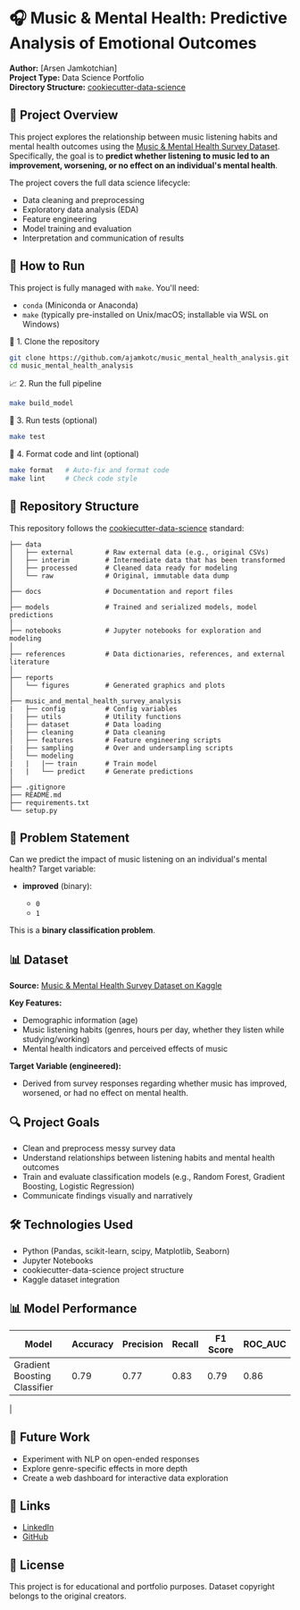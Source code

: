 # 🎧 Music & Mental Health: Predictive Analysis of Emotional Outcomes

**Author:** \[Arsen Jamkotchian]  
**Project Type:** Data Science Portfolio  
**Directory Structure:** [cookiecutter-data-science](https://drivendata.github.io/cookiecutter-data-science/)

## 📘 Project Overview

This project explores the relationship between music listening habits and mental health outcomes using the [Music & Mental Health Survey Dataset](https://www.kaggle.com/datasets/catherinerasgaitis/mxmh-survey-results). Specifically, the goal is to **predict whether listening to music led to an improvement, worsening, or no effect on an individual's mental health**.

The project covers the full data science lifecycle:

* Data cleaning and preprocessing
* Exploratory data analysis (EDA)
* Feature engineering
* Model training and evaluation
* Interpretation and communication of results

## 🚀 How to Run
This project is fully managed with `make`. You'll need:
- `conda` (Miniconda or Anaconda)
- `make` (typically pre-installed on Unix/macOS; installable via WSL on Windows)

🔧 1. Clone the repository
```bash
git clone https://github.com/ajamkotc/music_mental_health_analysis.git
cd music_mental_health_analysis
```
📈 2. Run the full pipeline
```bash
make build_model
```
🧪 3. Run tests (optional)
```bash
make test
```
🧹 4. Format code and lint (optional)
```bash
make format   # Auto-fix and format code
make lint     # Check code style
```

## 📂 Repository Structure

This repository follows the [cookiecutter-data-science](https://drivendata.github.io/cookiecutter-data-science/) standard:

```
├── data
│   ├── external        # Raw external data (e.g., original CSVs)
│   ├── interim         # Intermediate data that has been transformed
│   ├── processed       # Cleaned data ready for modeling
│   └── raw             # Original, immutable data dump
│
├── docs                # Documentation and report files
│
├── models              # Trained and serialized models, model predictions
│
├── notebooks           # Jupyter notebooks for exploration and modeling
│
├── references          # Data dictionaries, references, and external literature
│
├── reports
│   └── figures         # Generated graphics and plots
│
├── music_and_mental_health_survey_analysis
|   ├── config          # Config variables
|   ├── utils           # Utility functions
│   ├── dataset         # Data loading
|   ├── cleaning        # Data cleaning
│   ├── features        # Feature engineering scripts
|   ├── sampling        # Over and undersampling scripts
│   └── modeling
|   |   |── train       # Train model
|   |   └── predict     # Generate predictions
│
├── .gitignore
├── README.md
├── requirements.txt
└── setup.py
```

## 🧠 Problem Statement

Can we predict the impact of music listening on an individual's mental health?
Target variable:

* **improved** (binary):

  * `0`
  * `1`

This is a **binary classification problem**.

## 📊 Dataset

**Source:** [Music & Mental Health Survey Dataset on Kaggle](https://www.kaggle.com/datasets/catherinerasgaitis/mxmh-survey-results)

**Key Features:**

* Demographic information (age)
* Music listening habits (genres, hours per day, whether they listen while studying/working)
* Mental health indicators and perceived effects of music

**Target Variable (engineered):**

* Derived from survey responses regarding whether music has improved, worsened, or had no effect on mental health.

## 🔍 Project Goals

* Clean and preprocess messy survey data
* Understand relationships between listening habits and mental health outcomes
* Train and evaluate classification models (e.g., Random Forest, Gradient Boosting, Logistic Regression)
* Communicate findings visually and narratively

## 🛠️ Technologies Used

* Python (Pandas, scikit-learn, scipy, Matplotlib, Seaborn)
* Jupyter Notebooks
* cookiecutter-data-science project structure
* Kaggle dataset integration

## 📊 Model Performance
| Model                        | Accuracy | Precision | Recall | F1 Score | ROC_AUC |
| ---------------------------- | -------- | --------- | -------|----------|-------- |
| Gradient Boosting Classifier | 0.79     | 0.77      | 0.83   | 0.79     |  0.86   |
|


## 📌 Future Work

* Experiment with NLP on open-ended responses
* Explore genre-specific effects in more depth
* Create a web dashboard for interactive data exploration

## 📎 Links

* [LinkedIn](https://www.linkedin.com/in/arsenjamkotchian/)
* [GitHub](https://www.github.com/ajamkotc/)

## 📄 License

This project is for educational and portfolio purposes. Dataset copyright belongs to the original creators.
